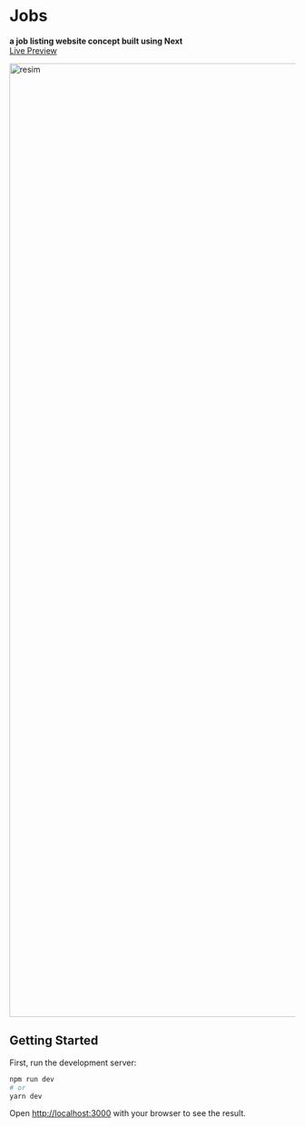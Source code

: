 # Jobs
**a job listing website concept built using Next** <br/>
[Live Preview](https://jobs-wine.vercel.app)<br/>

<img width="1680" alt="resim" src="https://user-images.githubusercontent.com/32599057/155285808-382370be-1f8b-415a-bfd7-c5b96bb05a77.png">


## Getting Started

First, run the development server:

```bash
npm run dev
# or
yarn dev
```

Open [http://localhost:3000](http://localhost:3000) with your browser to see the result.


